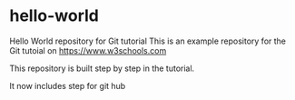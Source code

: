 # hello-world
Hello World repository for Git tutorial
This is an example repository for the Git tutoial on https://www.w3schools.com


This repository is built step by step in the tutorial.

It now includes step for git hub 
